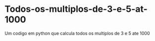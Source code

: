 # Todos-os-multiplos-de-3-e-5-at-1000
Um codigo em python que calcula todos os multiplos de 3 e 5 ate 1000
